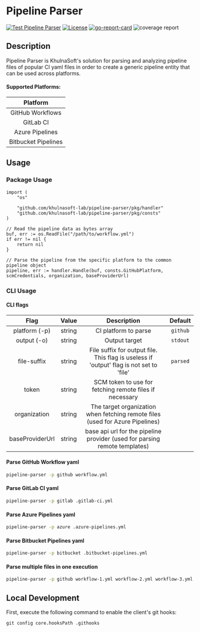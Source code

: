# Pipeline Parser

[![Test Pipeline Parser](https://github.com/khulnasoft-lab/pipeline-parser/actions/workflows/test.yml/badge.svg)](https://github.com/khulnasoft-lab/pipeline-parser/actions/workflows/test.yml)
[![License](https://img.shields.io/badge/License-Apache%202.0-blue.svg)](https://github.com/khulnasoft-lab/pipeline-parser/blob/main/LICENSE)
[![go-report-card][go-report-card]](https://goreportcard.com/report/github.com/khulnasoft-lab/pipeline-parser)
![coverage report](https://img.shields.io/codecov/c/github/khulnasoft-lab/pipeline-parser)

[go-report-card]: https://goreportcard.com/badge/github.com/khulnasoft-lab/pipeline-parser

## Description

Pipeline Parser is KhulnaSoft's solution for parsing and analyzing pipeline files of popular CI yaml files in order to create a generic pipeline entity that can be used across platforms.

#### Supported Platforms:

| Platform
| :---:
| GitHub Workflows
| GitLab CI
| Azure Pipelines
| Bitbucket Pipelines

## Usage

### Package Usage

```golang
import (
    "os"

    "github.com/khulnasoft-lab/pipeline-parser/pkg/handler"
    "github.com/khulnasoft-lab/pipeline-parser/pkg/consts"
)

// Read the pipeline data as bytes array
buf, err := os.ReadFile("/path/to/workflow.yml")
if err != nil {
    return nil
}

// Parse the pipeline from the specific platform to the common pipeline object
pipeline, err := handler.Handle(buf, consts.GitHubPlatform, scmCredentials, organization, baseProviderUrl)
```

### CLI Usage

#### CLI flags

|      Flag       | Value  |                                       Description                                       | Default  |
| :-------------: | :----: | :-------------------------------------------------------------------------------------: | :------: |
|  platform (-p)  | string |                                  CI platform to parse                                   | `github` |
|   output (-o)   | string |                                      Output target                                      | `stdout` |
|   file-suffix   | string | File suffix for output file. This flag is useless if 'output' flag is not set to 'file' | `parsed` |
|      token      | string |                 SCM token to use for fetching remote files if necessary                 |          |
|  organization   | string |      The target organization when fetching remote files (used for Azure Pipelines)      |          |
| baseProviderUrl | string |       base api url for the pipeline provider (used for parsing remote templates)        |          |

#### Parse GitHub Workflow yaml

```bash
pipeline-parser -p github workflow.yml
```

#### Parse GitLab CI yaml

```bash
pipeline-parser -p gitlab .gitlab-ci.yml
```

#### Parse Azure Pipelines yaml

```bash
pipeline-parser -p azure .azure-pipelines.yml
```

#### Parse Bitbucket Pipelines yaml

```bash
pipeline-parser -p bitbucket .bitbucket-pipelines.yml
```

#### Parse multiple files in one execution

```bash
pipeline-parser -p github workflow-1.yml workflow-2.yml workflow-3.yml
```

## Local Development

First, execute the following command to enable the client's git hooks:

```
git config core.hooksPath .githooks
```
